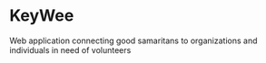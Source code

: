 # KeyWee
Web application connecting good samaritans to organizations and individuals in need of volunteers
